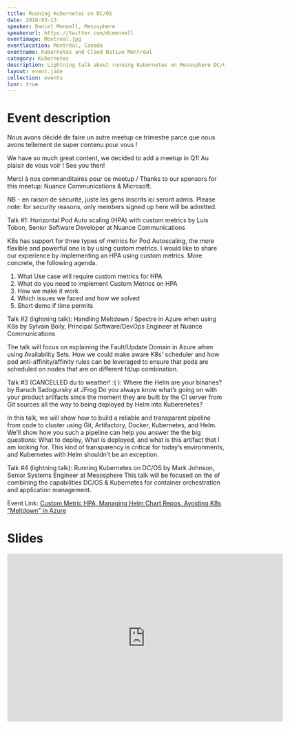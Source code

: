 ```yaml
---
title: Running Kubernetes on DC/OS
date: 2018-03-13
speaker: Daniel Mennell, Mesosphere
speakerurl: https://twitter.com/dcmennell
eventimage: Montreal.jpg
eventlocation: Montréal, Canada
eventname: Kubernetes and Cloud Native Montréal
category: Kubernetes
description: Lightning talk about running Kubernetes on Mesosphere DC/OS!
layout: event.jade
collection: events
lunr: true
---
```


# Event description

Nous avons décidé de faire un autre meetup ce trimestre parce que nous avons tellement de super contenu pour vous !

We have so much great content, we decided to add a meetup in Q1! Au plaisir de vous voir ! See you then!

Merci à nos commanditaires pour ce meetup / Thanks to our sponsors for this meetup: Nuance Communications & Microsoft.

NB - en raison de sécurité, juste les gens inscrits ici seront admis.
Please note: for security reasons, only members signed up here will be admitted.

Talk #1: Horizontal Pod Auto scaling (HPA) with custom metrics by Luis Tobon, Senior Software Developer at Nuance Communications

K8s has support for three types of metrics for Pod Autoscaling, the more flexible and powerful one is by using custom metrics. I would like to share our experience by implementing an HPA using custom metrics. More concrete, the following agenda.
1. What Use case will require custom metrics for HPA
2. What do you need to implement Custom Metrics on HPA
3. How we make it work
4. Which issues we faced and how we solved
5. Short demo if time permits

Talk #2 (lightning talk): Handling Meltdown / Spectre in Azure when using K8s by Sylvain Boily, Principal Software/DevOps Engineer at Nuance Communications

The talk will focus on explaining the Fault/Update Domain in Azure when using Availability Sets. How we could make aware K8s' scheduler and how pod anti-affinity/affinity rules can be leveraged to ensure that pods are scheduled on nodes that are on different fd/up combination.

Talk #3 (CANCELLED du to weather! :( ): Where the Helm are your binaries? by Baruch Sadogursky at JFrog Do you always know what’s going on with your product artifacts since the moment they are built by the CI server from Git sources all the way to being deployed by Helm into Kuberenetes?

In this talk, we will show how to build a reliable and transparent pipeline from code to cluster using Git, Artifactory, Docker, Kubernetes, and Helm. We’ll show how you such a pipeline can help you answer the the big questions: What to deploy, What is deployed, and what is this artifact that I am looking for. This kind of transparency is critical for today’s environments, and Kubernetes with Helm shouldn’t be an exception.

Talk #4 (lightning talk): Running Kubernetes on DC/OS by Mark Johnson, Senior Systems Engineer at Mesosphere
This talk will be focused on the of combining the capabilities DC/OS & Kubernetes for container orchestration and application management.

Event Link: [Custom Metric HPA, Managing Helm Chart Repos, Avoiding K8s "Meltdown" in Azure](https://www.meetup.com/Kubernetes-Montreal/events/248313060/)

# Slides

<iframe src="https://docs.google.com/presentation/d/e/2PACX-1vSMk_jtkCstAV3PYE72dMF2_3sQW5--64TNw45L-4B3A3eD_PWY4FlsTyQ7jXPAQn8IgGUZGPwAsu2a/embed?start=false&loop=false&delayms=3000" frameborder="0" width="640" height="389" allowfullscreen="true" mozallowfullscreen="true" webkitallowfullscreen="true"></iframe>
